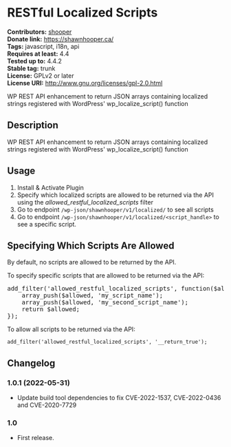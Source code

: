 # RESTful Localized Scripts #
**Contributors:** [shooper](https://profiles.wordpress.org/shooper/)  
**Donate link:** https://shawnhooper.ca/  
**Tags:** javascript, i18n, api  
**Requires at least:** 4.4  
**Tested up to:** 4.4.2  
**Stable tag:** trunk  
**License:** GPLv2 or later  
**License URI:** http://www.gnu.org/licenses/gpl-2.0.html  

WP REST API enhancement to return JSON arrays containing localized strings registered with WordPress' wp_localize_script() function

## Description ##

WP REST API enhancement to return JSON arrays containing localized strings registered with WordPress' wp_localize_script() function

## Usage ##

1. Install & Activate Plugin
1. Specify which localized scripts are allowed to be returned via the API using the *allowed_restful_localized_scripts* filter
1. Go to endpoint `/wp-json/shawnhooper/v1/localized/` to see all scripts
1. Go to endpoint `/wp-json/shawnhooper/v1/localized/<script_handle>` to see a specific script.

## Specifying Which Scripts Are Allowed ##

By default, no scripts are allowed to be returned by the API.

To specify specific scripts that are allowed to be returned via the API:

<pre>add_filter('allowed_restful_localized_scripts', function($allowed) {
	array_push($allowed, 'my_script_name');
	array_push($allowed, 'my_second_script_name');
	return $allowed;
});</pre>

To allow all scripts to be returned via the API:

`add_filter('allowed_restful_localized_scripts', '__return_true');`

## Changelog ##

### 1.0.1 (2022-05-31) ###
* Update build tool dependencies to fix CVE-2022-1537, CVE-2022-0436 and CVE-2020-7729

### 1.0 ###
* First release.